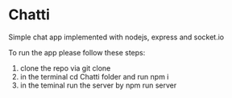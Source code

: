 # Chatti

Simple chat app implemented with nodejs, express and socket.io

To run the app please follow these steps:

1. clone the repo via git clone <https path>
2. in the terminal cd Chatti folder and run npm i
3. in the teminal run the server by npm run server
